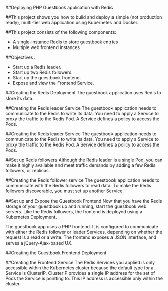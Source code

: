 ##Deploying PHP Guestbook application with Redis

##This project shows you how to build and deploy a simple (not production ready), multi-tier web application using Kubernetes and Docker. 

##This project consists of the following components:
- A single-instance Redis to store guestbook entries
- Multiple web frontend instances

##Objectives : 
- Start up a Redis leader.
- Start up two Redis followers.
- Start up the guestbook frontend.
- Expose and view the Frontend Service.

##Creating the Redis Deployment 
The guestbook application uses Redis to store its data.

##Creating the Redis leader Service 
The guestbook application needs to communicate to the Redis to write its data. You need to apply a Service to proxy the traffic to the Redis Pod. A Service defines a policy to access the Pods.

##Creating the Redis leader Service 
The guestbook application needs to communicate to the Redis to write its data. You need to apply a Service to proxy the traffic to the Redis Pod. A Service defines a policy to access the Pods.

##Set up Redis followers 
Although the Redis leader is a single Pod, you can make it highly available and meet traffic demands by adding a few Redis followers, or replicas.

##Creating the Redis follower service 
The guestbook application needs to communicate with the Redis followers to read data. To make the Redis followers discoverable, you must set up another Service.

##Set up and Expose the Guestbook Frontend 
Now that you have the Redis storage of your guestbook up and running, start the guestbook web servers. Like the Redis followers, the frontend is deployed using a Kubernetes Deployment.

The guestbook app uses a PHP frontend. It is configured to communicate with either the Redis follower or leader Services, depending on whether the request is a read or a write. The frontend exposes a JSON interface, and serves a jQuery-Ajax-based UX.

##Creating the Guestbook Frontend Deployment 

##Creating the Frontend Service 
The Redis Services you applied is only accessible within the Kubernetes cluster because the default type for a Service is ClusterIP. ClusterIP provides a single IP address for the set of Pods the Service is pointing to. This IP address is accessible only within the cluster.
